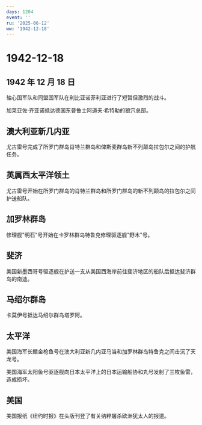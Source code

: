 ```yaml
---
days: 1204
event: ''
ru: '2025-06-12'
ww: '1942-12-18'
---
```


# 1942-12-18

## 1942 年 12 月 18 日

轴心国军队和同盟国军队在利比亚诺菲利亚进行了短暂但激烈的战斗。

加莱亚佐·齐亚诺抵达德国东普鲁士阿道夫·希特勒的狼穴总部。

## 澳大利亚新几内亚

尤古雷号完成了所罗门群岛肖特兰群岛和俾斯麦群岛新不列颠岛拉包尔之间的护航任务。

## 英属西太平洋领土

尤古雷号开始在所罗门群岛的肖特兰群岛和所罗门群岛的新不列颠岛的拉包尔之间护送船队。

## 加罗林群岛

修理舰"明石"号开始在卡罗林群岛特鲁克修理驱逐舰"野木"号。

## 斐济

美国新墨西哥号驱逐舰在护送一支从美国西海岸前往斐济地区的船队后抵达斐济群岛的南迪。

## 马绍尔群岛

卡莫伊号抵达马绍尔群岛塔罗阿。

## 太平洋

美国海军长鳍金枪鱼号在澳大利亚新几内亚马当和加罗林群岛特鲁克之间击沉了天龙号。

美国海军太阳鱼号驱逐舰向日本太平洋上的日本运输船协和丸号发射了三枚鱼雷，造成损坏。

## 美国

美国报纸《纽约时报》在头版刊登了有关纳粹屠杀欧洲犹太人的报道。